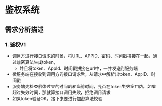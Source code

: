 # 鉴权系统

## 需求分析描述

### 1. 鉴权V1

* 调用方进行接口请求的时候，将URL、APPID、密码、时间戳拼接在一起，通过加密算法生成token，
    - 并且将token、AppId、时间戳拼接在url中，一并发送到服务端
* 微服务端在接收到调用方的接口请求后，从请求中解析出token、AppID、时间戳
* 服务端先检查船体过来的时间戳和当前时间，是否在token失效窗口内。如果超过失效时间，那就算接口调用失败，拒绝调用请求
* 如果token验证OK，接下来要进行加密算法校验
